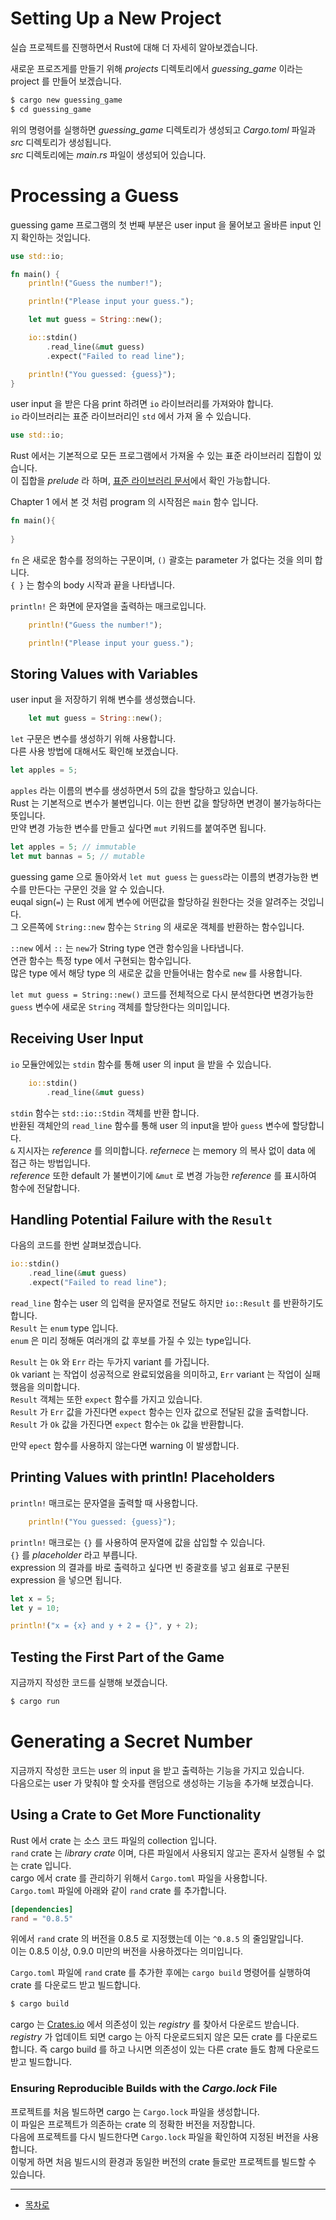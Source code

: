 # Setting Up a New Project

실습 프로젝트를 진행하면서 Rust에 대해 더 자세히 알아보겠습니다.  

새로운 프로즈게를 만들기 위해 _projects_ 디렉토리에서 _guessing_game_ 이라는 project 를 만들어 보겠습니다.  

```bash
$ cargo new guessing_game
$ cd guessing_game
```

위의 명령어를 실행하면 _guessing_game_ 디렉토리가 생성되고 _Cargo.toml_ 파일과 _src_ 디렉토리가 생성됩니다.  
_src_ 디렉토리에는 _main.rs_ 파일이 생성되어 있습니다.

# Processing a Guess

guessing game 프로그램의 첫 번째 부분은 user input 을 물어보고 올바른 input 인지 확인하는 것입니다.  

```rust
use std::io;

fn main() {
    println!("Guess the number!");

    println!("Please input your guess.");

    let mut guess = String::new();

    io::stdin()
        .read_line(&mut guess)
        .expect("Failed to read line");

    println!("You guessed: {guess}");
}
```

user input 을 받은 다음 print 하려면 `io` 라이브러리를 가져와야 합니다.  
`io` 라이브러리는 표준 라이브러리인 `std` 에서 가져 올 수 있습니다.  

```rust
use std::io;
```

Rust 에서는 기본적으로 모든 프로그램에서 가져올 수 있는 표준 라이브러리 집합이 있습니다.  
이 집합을 _prelude_ 라 하며, [표준 라이브러리 문서](https://doc.rust-lang.org/std/prelude/index.html)에서 확인 가능합니다.  

Chapter 1 에서 본 것 처럼 program 의 시작점은 `main` 함수 입니다.  

```rust
fn main(){
    
}
```

`fn` 은 새로운 함수를 정의하는 구문이며, `()` 괄호는 parameter 가 없다는 것을 의미 합니다.  
`{ }` 는 함수의 body 시작과 끝을 나타냅니다.  

`println!` 은 화면에 문자열을 출력하는 매크로입니다.

```rust
    println!("Guess the number!");

    println!("Please input your guess.");
```

## Storing Values with Variables

user input 을 저장하기 위해 변수를 생성했습니다.  

```rust
    let mut guess = String::new();
```

`let` 구문은 변수를 생성하기 위해 사용합니다.  
다른 사용 방법에 대해서도 확인해 보겠습니다.  

```rust
let apples = 5;
```

`apples` 라는 이름의 변수를 생성하면서 5의 값을 할당하고 있습니다.  
Rust 는 기본적으로 변수가 불변입니다. 이는 한번 값을 할당하면 변경이 불가능하다는 뜻입니다.  
만약 변경 가능한 변수를 만들고 싶다면 `mut` 키워드를 붙여주면 됩니다.  

```rust
let apples = 5; // immutable
let mut bannas = 5; // mutable
```

guessing game 으로 돌아와서 `let mut guess` 는 `guess`라는 이름의 변경가능한 변수를 만든다는 구문인 것을 알 수 있습니다.  
euqal sign(`=`) 는 Rust 에게 변수에 어떤값을 할당하길 원한다는 것을 알려주는 것입니다.  
그 오른쪽에 `String::new` 함수는 `String` 의 새로운 객체를 반환하는 함수입니다.  

`::new` 에서 `::` 는 `new`가 String type 연관 함수임을 나타냅니다.  
연관 함수는 특정 type 에서 구현되는 함수입니다.  
많은 type 에서 해당 type 의 새로운 값을 만들어내는 함수로 `new` 를 사용합니다.  

`let mut guess = String::new()` 코드를 전체적으로 다시 분석한다면 변경가능한 `guess` 변수에 새로운 `String` 객체를 할당한다는 의미입니다.

## Receiving User Input

`io` 모듈안에있는 `stdin` 함수를 통해 user 의 input 을 받을 수 있습니다.  

```rust
    io::stdin()
        .read_line(&mut guess)
```

`stdin` 함수는 `std::io::Stdin` 객체를 반환 합니다.  
반환된 객체안의 `read_line` 함수를 통해 user 의 input을 받아 `guess` 변수에 할당합니다.  
`&` 지시자는 _reference_ 를 의미합니다. _refernece_ 는 memory 의 복사 없이 data 에 접근 하는 방법입니다.  
_reference_ 또한 default 가 불변이기에 `&mut` 로 변경 가능한 _reference_ 를 표시하여 함수에 전달합니다.  

## Handling Potential Failure with the `Result`

다음의 코드를 한번 살펴보겠습니다.  

```rust
io::stdin()
    .read_line(&mut guess)
    .expect("Failed to read line");
```

`read_line` 함수는 user 의 입력을 문자열로 전달도 하지만 `io::Result` 를 반환하기도 합니다.  
`Result` 는 `enum` type 입니다.  
`enum` 은 미리 정해둔 여러개의 값 후보를 가질 수 있는 type입니다.  

`Result` 는 `Ok` 와 `Err` 라는 두가지 variant 를 가집니다.  
`Ok` variant 는 작업이 성공적으로 완료되었음을 의미하고, `Err` variant 는 작업이 실패했음을 의미합니다.  
`Result` 객체는 또한 `expect` 함수를 가지고 있습니다.  
`Result` 가 `Err` 값을 가진다면 `expect` 함수는 인자 값으로 전달된 값을 출력합니다.  
`Result` 가 `Ok` 값을 가진다면 `expect` 함수는 `Ok` 값을 반환합니다.  

만약 `epect` 함수를 사용하지 않는다면 warning 이 발생합니다.  

## Printing Values with println! Placeholders

`println!` 매크로는 문자열을 출력할 때 사용합니다.  

```rust
    println!("You guessed: {guess}");
```

`println!` 매크로는 `{}` 를 사용하여 문자열에 값을 삽입할 수 있습니다.  
`{}` 를 _placeholder_ 라고 부릅니다.  
expression 의 결과를 바로 출력하고 싶다면 빈 중괄호를 넣고 쉼표로 구분된 expression 을 넣으면 됩니다.  

```rust
let x = 5;
let y = 10;

println!("x = {x} and y + 2 = {}", y + 2);
```

## Testing the First Part of the Game

지금까지 작성한 코드를 실행해 보겠습니다.  

```bash
$ cargo run
```

# Generating a Secret Number

지금까지 작성한 코드는 user 의 input 을 받고 출력하는 기능을 가지고 있습니다.  
다음으로는 user 가 맞춰야 할 숫자를 랜덤으로 생성하는 기능을 추가해 보겠습니다.  

## Using a Crate to Get More Functionality

Rust 에서 crate 는 소스 코드 파일의 collection 입니다.  
`rand` crate 는 _library crate_ 이며, 다른 파일에서 사용되지 않고는 혼자서 실행될 수 없는 crate 입니다.  
cargo 에서 crate 를 관리하기 위해서 `Cargo.toml` 파일을 사용합니다.  
`Cargo.toml` 파일에 아래와 같이 `rand` crate 를 추가합니다.  

```toml
[dependencies]
rand = "0.8.5"
```

위에서 `rand` crate 의 버전을 0.8.5 로 지정했는데 이는 `^0.8.5` 의 줄임말입니다.  
이는 0.8.5 이상, 0.9.0 미만의 버전을 사용하겠다는 의미입니다.  

`Cargo.toml` 파일에 `rand` crate 를 추가한 후에는 `cargo build` 명령어를 실행하여 crate 를 다운로드 받고 빌드합니다.  

```bash
$ cargo build
```

cargo 는 [Crates.io](https://crates.io/) 에서 의존성이 있는 _registry_ 를 찾아서 다운로드 받습니다.  
_registry_ 가 업데이트 되면 cargo 는 아직 다운로드되지 않은 모든 crate 를 다운로드 합니다.
즉 cargo build 를 하고 나시면 의존성이 있는 다른 crate 들도 함께 다운로드 받고 빌드합니다.

### Ensuring Reproducible Builds with the _Cargo.lock_ File

프로젝트를 처음 빌드하면 cargo 는 `Cargo.lock` 파일을 생성합니다.  
이 파일은 프로젝트가 의존하는 crate 의 정확한 버전을 저장합니다.  
다음에 프로젝트를 다시 빌드한다면 `Cargo.lock` 파일을 확인하여 지정된 버전을 사용합니다.  
이렇게 하면 처음 빌드시의 환경과 동일한 버전의 crate 들로만 프로젝트를 빌드할 수 있습니다.  

---

* [목차로](../../README.md)
